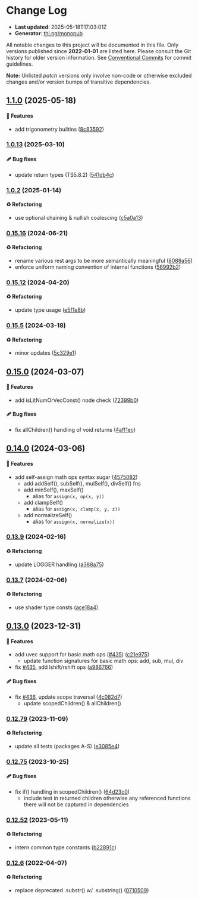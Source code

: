 # Change Log

- **Last updated**: 2025-05-18T17:03:01Z
- **Generator**: [thi.ng/monopub](https://thi.ng/monopub)

All notable changes to this project will be documented in this file.
Only versions published since **2022-01-01** are listed here.
Please consult the Git history for older version information.
See [Conventional Commits](https://conventionalcommits.org/) for commit guidelines.

**Note:** Unlisted _patch_ versions only involve non-code or otherwise excluded changes
and/or version bumps of transitive dependencies.

## [1.1.0](https://github.com/thi-ng/umbrella/tree/@thi.ng/shader-ast@1.1.0) (2025-05-18)

#### 🚀 Features

- add trigonometry builtins ([8c83592](https://github.com/thi-ng/umbrella/commit/8c83592))

### [1.0.13](https://github.com/thi-ng/umbrella/tree/@thi.ng/shader-ast@1.0.13) (2025-03-10)

#### 🩹 Bug fixes

- update return types (TS5.8.2) ([541db4c](https://github.com/thi-ng/umbrella/commit/541db4c))

### [1.0.2](https://github.com/thi-ng/umbrella/tree/@thi.ng/shader-ast@1.0.2) (2025-01-14)

#### ♻️ Refactoring

- use optional chaining & nullish coalescing ([c5a0a13](https://github.com/thi-ng/umbrella/commit/c5a0a13))

### [0.15.16](https://github.com/thi-ng/umbrella/tree/@thi.ng/shader-ast@0.15.16) (2024-06-21)

#### ♻️ Refactoring

- rename various rest args to be more semantically meaningful ([8088a56](https://github.com/thi-ng/umbrella/commit/8088a56))
- enforce uniform naming convention of internal functions ([56992b2](https://github.com/thi-ng/umbrella/commit/56992b2))

### [0.15.12](https://github.com/thi-ng/umbrella/tree/@thi.ng/shader-ast@0.15.12) (2024-04-20)

#### ♻️ Refactoring

- update type usage ([e5f1e8b](https://github.com/thi-ng/umbrella/commit/e5f1e8b))

### [0.15.5](https://github.com/thi-ng/umbrella/tree/@thi.ng/shader-ast@0.15.5) (2024-03-18)

#### ♻️ Refactoring

- minor updates ([5c329e1](https://github.com/thi-ng/umbrella/commit/5c329e1))

## [0.15.0](https://github.com/thi-ng/umbrella/tree/@thi.ng/shader-ast@0.15.0) (2024-03-07)

#### 🚀 Features

- add isLitNumOrVecConst() node check ([72399b0](https://github.com/thi-ng/umbrella/commit/72399b0))

#### 🩹 Bug fixes

- fix allChildren() handling of void returns ([4aff1ec](https://github.com/thi-ng/umbrella/commit/4aff1ec))

## [0.14.0](https://github.com/thi-ng/umbrella/tree/@thi.ng/shader-ast@0.14.0) (2024-03-06)

#### 🚀 Features

- add self-assign math ops syntax sugar ([4575082](https://github.com/thi-ng/umbrella/commit/4575082))
  - add addSelf(), subSelf(), mulSelf(), divSelf() fns
  - add minSelf(), maxSelf()
    - alias for `assign(x, op(x, y))`
  - add clampSelf()
    - alias for `assign(x, clamp(x, y, z))`
  - add normalizeSelf()
    - alias for `assign(x, normalize(x))`

### [0.13.9](https://github.com/thi-ng/umbrella/tree/@thi.ng/shader-ast@0.13.9) (2024-02-16)

#### ♻️ Refactoring

- update LOGGER handling ([a388a75](https://github.com/thi-ng/umbrella/commit/a388a75))

### [0.13.7](https://github.com/thi-ng/umbrella/tree/@thi.ng/shader-ast@0.13.7) (2024-02-06)

#### ♻️ Refactoring

- use shader type consts ([ace18a4](https://github.com/thi-ng/umbrella/commit/ace18a4))

## [0.13.0](https://github.com/thi-ng/umbrella/tree/@thi.ng/shader-ast@0.13.0) (2023-12-31)

#### 🚀 Features

- add uvec support for basic math ops ([#435](https://github.com/thi-ng/umbrella/issues/435)) ([c21e975](https://github.com/thi-ng/umbrella/commit/c21e975))
  - update function signatures for basic math ops: add, sub, mul, div
- fix [#435](https://github.com/thi-ng/umbrella/issues/435), add lshift/rshift ops ([a986766](https://github.com/thi-ng/umbrella/commit/a986766))

#### 🩹 Bug fixes

- fix [#436](https://github.com/thi-ng/umbrella/issues/436), update scope traversal ([4c082d7](https://github.com/thi-ng/umbrella/commit/4c082d7))
  - update scopedChildren() & allChildren()

### [0.12.79](https://github.com/thi-ng/umbrella/tree/@thi.ng/shader-ast@0.12.79) (2023-11-09)

#### ♻️ Refactoring

- update all tests (packages A-S) ([e3085e4](https://github.com/thi-ng/umbrella/commit/e3085e4))

### [0.12.75](https://github.com/thi-ng/umbrella/tree/@thi.ng/shader-ast@0.12.75) (2023-10-25)

#### 🩹 Bug fixes

- fix if() handling in scopedChildren() ([64d23c0](https://github.com/thi-ng/umbrella/commit/64d23c0))
  - include test in returned children otherwise any referenced functions
    there will not be captured in dependencies

### [0.12.52](https://github.com/thi-ng/umbrella/tree/@thi.ng/shader-ast@0.12.52) (2023-05-11)

#### ♻️ Refactoring

- intern common type constants ([b22891c](https://github.com/thi-ng/umbrella/commit/b22891c))

### [0.12.6](https://github.com/thi-ng/umbrella/tree/@thi.ng/shader-ast@0.12.6) (2022-04-07)

#### ♻️ Refactoring

- replace deprecated .substr() w/ .substring() ([0710509](https://github.com/thi-ng/umbrella/commit/0710509))
